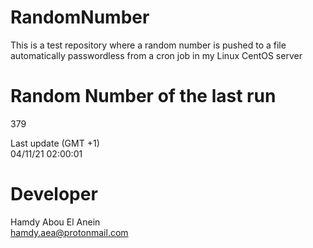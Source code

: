 # RandomNumber    
This is a test repository where a random number is pushed to a file automatically passwordless from a cron job in my Linux CentOS server    
# Random Number of the last run   
379
      
Last update (GMT +1)    
04/11/21 02:00:01
# Developer    
Hamdy Abou El Anein   
hamdy.aea@protonmail.com
